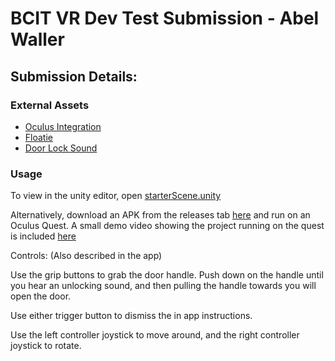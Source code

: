 # BCIT VR Dev Test Submission - Abel Waller

## Submission Details:

### External Assets
* [Oculus Integration](https://assetstore.unity.com/packages/tools/integration/oculus-integration-82022)
* [Floatie](https://github.com/bgr/Floatie)
* [Door Lock Sound](https://www.freesoundeffects.com/free-track/door-lock-426734/)

### Usage
To view in the unity editor, open [starterScene.unity](/Assets/Scenes/starterScene.unity)

Alternatively, download an APK from the releases tab [here](https://github.com/unoctium1/vr-test/releases/download/v1.0/v1.apk) and run on an Oculus Quest. A small demo video showing the project running on the quest is included [here](https://github.com/unoctium1/vr-test/releases/download/v1.0/BCIT_Door_Opening_Demo.mp4)


Controls: (Also described in the app) 

Use the grip buttons to grab the door handle. Push down on the handle until you hear an unlocking sound, and then pulling the handle towards you will open the door. 

Use either trigger button to dismiss the in app instructions.

Use the left controller joystick to move around, and the right controller joystick to rotate.


